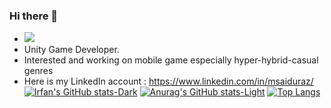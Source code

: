 ### Hi there 👋

- ![](https://komarev.com/ghpvc/?username=muhammeduraz&style=flat-square)
- Unity Game Developer.
- Interested and working on mobile game especially hyper-hybrid-casual genres
- Here is my LinkedIn account : https://www.linkedin.com/in/msaiduraz/
[![Irfan's GitHub stats-Dark](https://github-readme-stats.vercel.app/api?username=muhammeduraz&show_icons=true&theme=dark#gh-dark-mode-only)](https://github.com/muhammeduraz/github-readme-stats#gh-dark-mode-only)
[![Anurag's GitHub stats-Light](https://github-readme-stats.vercel.app/api?username=muhammeduraz&show_icons=true&theme=default#gh-light-mode-only)](https://github.com/muhammeduraz/github-readme-stats#gh-light-mode-only)
[![Top Langs](https://github-readme-stats.vercel.app/api/top-langs/?username=muhammeduraz&layout=compact)](https://github.com/muhammeduraz/github-readme-stats)

<!--
**muhammeduraz/muhammeduraz** is a ✨ _special_ ✨ repository because its `README.md` (this file) appears on your GitHub profile.

Here are some ideas to get you started:

- 🔭 I’m currently working on ...
- 🌱 I’m currently learning ...
- 👯 I’m looking to collaborate on ...
- 🤔 I’m looking for help with ...
- 💬 Ask me about ...
- 📫 How to reach me: ...
- 😄 Pronouns: ...
- ⚡ Fun fact: ...
-->
